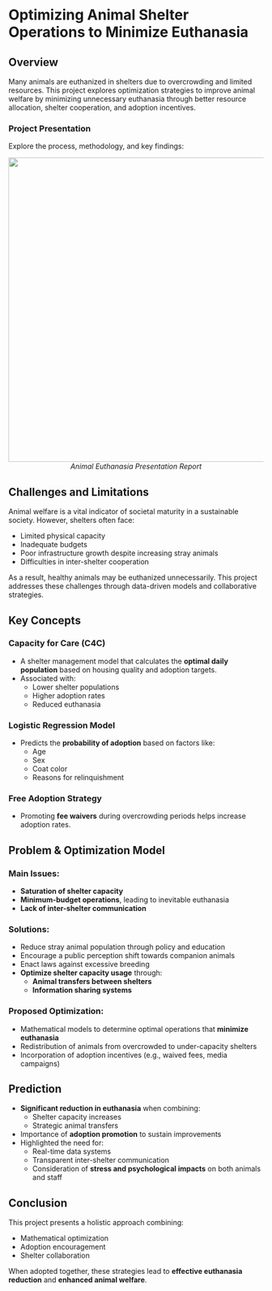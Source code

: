# Optimizing Animal Shelter Operations to Minimize Euthanasia

## Overview

Many animals are euthanized in shelters due to overcrowding and limited resources. This project explores optimization strategies to improve animal welfare by minimizing unnecessary euthanasia through better resource allocation, shelter cooperation, and adoption incentives.

### Project Presentation

Explore the process, methodology, and key findings:  
<p align="center">
  <a href="https://docs.google.com/presentation/d/12NT_EXuGT3CUvEWvozrSCCW91rGqv0qm/edit?usp=sharing&ouid=106708788260229897760&rtpof=true&sd=true" target="_blank">
    <img src="https://github.com/user-attachments/assets/fecff98d-0fba-4eb4-abd3-03bf7b4dcb6e" alt="" width="600"/>
  </a>
  <br>
  <em>Animal Euthanasia Presentation Report</em>
</p>

## Challenges and Limitations

Animal welfare is a vital indicator of societal maturity in a sustainable society. However, shelters often face:

- Limited physical capacity  
- Inadequate budgets  
- Poor infrastructure growth despite increasing stray animals  
- Difficulties in inter-shelter cooperation  

As a result, healthy animals may be euthanized unnecessarily. This project addresses these challenges through data-driven models and collaborative strategies.

## Key Concepts

### Capacity for Care (C4C)

- A shelter management model that calculates the **optimal daily population** based on housing quality and adoption targets.
- Associated with:
  - Lower shelter populations  
  - Higher adoption rates  
  - Reduced euthanasia

### Logistic Regression Model

- Predicts the **probability of adoption** based on factors like:
  - Age  
  - Sex  
  - Coat color  
  - Reasons for relinquishment

### Free Adoption Strategy

- Promoting **fee waivers** during overcrowding periods helps increase adoption rates.

## Problem & Optimization Model

### Main Issues:

- **Saturation of shelter capacity**  
- **Minimum-budget operations**, leading to inevitable euthanasia  
- **Lack of inter-shelter communication**  

### Solutions:

- Reduce stray animal population through policy and education  
- Encourage a public perception shift towards companion animals  
- Enact laws against excessive breeding  
- **Optimize shelter capacity usage** through:
  - **Animal transfers between shelters**  
  - **Information sharing systems**

### Proposed Optimization:

- Mathematical models to determine optimal operations that **minimize euthanasia**  
- Redistribution of animals from overcrowded to under-capacity shelters  
- Incorporation of adoption incentives (e.g., waived fees, media campaigns)

## Prediction

- **Significant reduction in euthanasia** when combining:
  - Shelter capacity increases  
  - Strategic animal transfers  
- Importance of **adoption promotion** to sustain improvements  
- Highlighted the need for:
  - Real-time data systems  
  - Transparent inter-shelter communication  
  - Consideration of **stress and psychological impacts** on both animals and staff

## Conclusion

This project presents a holistic approach combining:

- Mathematical optimization  
- Adoption encouragement  
- Shelter collaboration

When adopted together, these strategies lead to **effective euthanasia reduction** and **enhanced animal welfare**.
